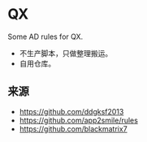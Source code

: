 # QX
Some AD rules for QX.
- 不生产脚本，只做整理搬运。
- 自用仓库。

## 来源
- https://github.com/ddgksf2013
- https://github.com/app2smile/rules
- https://github.com/blackmatrix7
